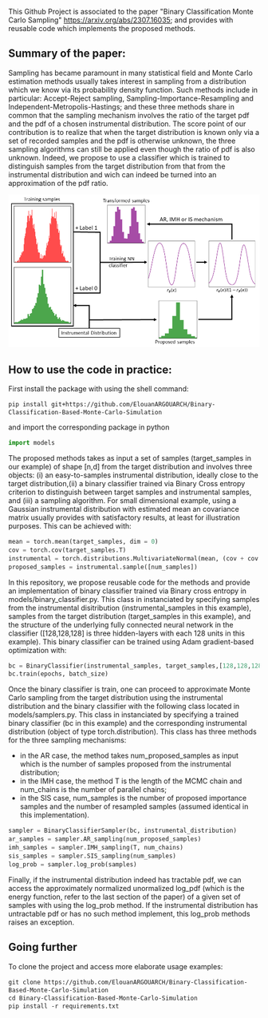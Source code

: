 This Github Project is associated to the paper "Binary Classification Monte Carlo Sampling" https://arxiv.org/abs/2307.16035; and provides with reusable code which implements the proposed methods. 



**Summary of the paper:**
---
Sampling has became paramount in many statistical field and Monte Carlo estimation methods usually takes interest in sampling from a distribution which we know via its probability density function. Such methods include in particular: Accept-Reject sampling, Sampling-Importance-Resampling and Independent-Metropolis-Hastings; and these three methods share in common that the sampling mechanism involves the ratio of the target pdf and the pdf of a chosen instrumental distribution.
The score point of our contribution is to realize that when the target distribution is known only via a set of recorded samples and the pdf is otherwise unknown, the three sampling algorithms can still be applied even though the ratio of pdf is also unknown. 
Indeed, we propose to use a classifier which is trained to distinguish samples from the target distribution from that from the instrumental distribution and wich can indeed be turned into an approximation of the pdf ratio.

![Binary Classification Based Monte Carlo Simulation](cover_readme.png "Title")

**How to use the code in practice:**
---
First install the package with using the shell command: 
```shell 
pip install git+https://github.com/ElouanARGOUARCH/Binary-Classification-Based-Monte-Carlo-Simulation
```
and import the corresponding package in python

```python
import models
```
The proposed methods takes as input a set of samples (target_samples in our example) of shape [n,d] from the target distribution and involves three objects: (i) an easy-to-samples instrumental distribution, ideally close to the target distribution,(ii) a binary classifier trained via Binary Cross entropy criterion to distinguish between target samples and instrumental samples, and (iii) a sampling algorithm.
For small dimensional example, using a Gaussian instrumental distribution with estimated mean an covariance matrix usually provides with satisfactory results, at least for illustration purposes. This can be achieved with:
```python 
mean = torch.mean(target_samples, dim = 0)
cov = torch.cov(target_samples.T)
instrumental = torch.distributions.MultivariateNormal(mean, (cov + cov.T)/2)
proposed_samples = instrumental.sample([num_samples])
```

In this repository, we propose reusable code for the methods and provide an implementation of binary classifier trained via Binary cross entropy in models/binary_classifier.py. 
This class in instanciated by specifying samples from the instrumental disitribution (instrumental_samples in this example), samples from the target distribution (target_samples in this example), and the structure of the underlying fully connected neural network in the classifier ([128,128,128] is three hidden-layers with each 128 units in this example). This binary classifier can be trained using Adam gradient-based optimization with:
```python
bc = BinaryClassifier(instrumental_samples, target_samples,[128,128,128])
bc.train(epochs, batch_size)
````


Once the binary classifier is train, one can proceed to approximate Monte Carlo sampling from the target distribution using the instrumental distribution and the binary classifier with the following class located in models/samplers.py.
This class in instanciated by specifying a trained binary classifier (bc in this example) and the corresponding instrumental distribution (object of type torch.distribution). This class has three methods for the three sampling mechanisms:
- in the AR case, the method takes num_proposed_samples as input which is the number of samples proposed from the instrumental distribution;
- in the IMH case, the method T is the length of the MCMC chain and num_chains is the number of parallel chains;
- in the SIS case, num_samples is the number of proposed importance samples and the number of resampled samples (assumed identical in this implementation).

```python
sampler = BinaryClassifierSampler(bc, instrumental_distribution)
ar_samples = sampler.AR_sampling(num_proposed_samples)
imh_samples = sampler.IMH_sampling(T, num_chains)
sis_samples = sampler.SIS_sampling(num_samples)
log_prob = sampler.log_prob(samples)
```
Finally, if the instrumental distribution indeed has tractable pdf, we can access the approximately normalized unormalized log_pdf (which is the energy function, refer to the last section of the paper) of a given set of samples with using the log_prob method. If the instrumental distribution has untractable pdf or has no such method implement, this log_prob methods raises an exception.

  
**Going further**
--

To clone the project and access more elaborate usage examples: 
```shell
git clone https://github.com/ElouanARGOUARCH/Binary-Classification-Based-Monte-Carlo-Simulation
cd Binary-Classification-Based-Monte-Carlo-Simulation
pip install -r requirements.txt
```


